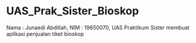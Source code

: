 # UAS_Prak_Sister_Bioskop
Nama : Junaedi Abdillah, NIM : 19650070, UAS Praktikum Sister membuat aplikasi penjualan tiket bioskop

